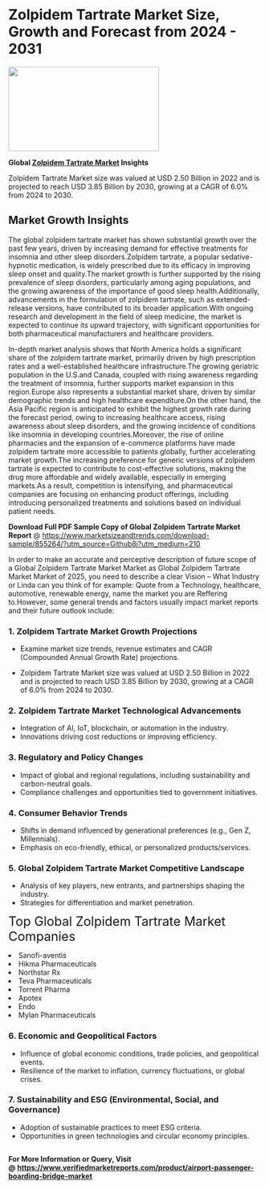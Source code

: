 <H1>Zolpidem Tartrate Market Size, Growth and Forecast from 2024 - 2031</H1><img class="aligncenter size-medium wp-image-584254" src="https://thirdeyenews.in/wp-content/uploads/2024/09/Global-Market-Research-300x168.jpeg" alt="" width="300" height="168" /><p><strong>Global&nbsp;<a href="https://www.marketsizeandtrends.com/download-sample/855264/?utm_source=Github8j?utm_medium=210">Zolpidem Tartrate Market</a> Insights</strong></p><p>Zolpidem Tartrate Market size was valued at USD 2.50 Billion in 2022 and is projected to reach USD 3.85 Billion by 2030, growing at a CAGR of 6.0% from 2024 to 2030.</p><p><h2>Market Growth Insights</h2> <p>The global zolpidem tartrate market has shown substantial growth over the past few years, driven by increasing demand for effective treatments for insomnia and other sleep disorders.Zolpidem tartrate, a popular sedative-hypnotic medication, is widely prescribed due to its efficacy in improving sleep onset and quality.The market growth is further supported by the rising prevalence of sleep disorders, particularly among aging populations, and the growing awareness of the importance of good sleep health.Additionally, advancements in the formulation of zolpidem tartrate, such as extended-release versions, have contributed to its broader application.With ongoing research and development in the field of sleep medicine, the market is expected to continue its upward trajectory, with significant opportunities for both pharmaceutical manufacturers and healthcare providers.</p> <p>In-depth market analysis shows that North America holds a significant share of the zolpidem tartrate market, primarily driven by high prescription rates and a well-established healthcare infrastructure.The growing geriatric population in the U.S.and Canada, coupled with rising awareness regarding the treatment of insomnia, further supports market expansion in this region.Europe also represents a substantial market share, driven by similar demographic trends and high healthcare expenditure.On the other hand, the Asia Pacific region is anticipated to exhibit the highest growth rate during the forecast period, owing to increasing healthcare access, rising awareness about sleep disorders, and the growing incidence of conditions like insomnia in developing countries.Moreover, the rise of online pharmacies and the expansion of e-commerce platforms have made zolpidem tartrate more accessible to patients globally, further accelerating market growth.The increasing preference for generic versions of zolpidem tartrate is expected to contribute to cost-effective solutions, making the drug more affordable and widely available, especially in emerging markets.As a result, competition is intensifying, and pharmaceutical companies are focusing on enhancing product offerings, including introducing personalized treatments and solutions based on individual patient needs.</p> <p><span class=""><strong>Download Full PDF Sample Copy of Global Zolpidem Tartrate Market Report</strong> @ <a href="https://www.marketsizeandtrends.com/download-sample/855264/?utm_source=Github8j?utm_medium=210" target="_blank">https://www.marketsizeandtrends.com/download-sample/855264/?utm_source=Github8j?utm_medium=210</a></span></p><p>In order to make an accurate and perceptive description of future scope of a Global&nbsp;Zolpidem Tartrate Market Market as Global&nbsp;Zolpidem Tartrate Market Market of 2025, you need to describe a clear Vision &ndash; What Industry or Linda can you think of for example: Quote from a Technology, healthcare, automotive, renewable energy, name the market you are Reffering to.However, some general trends and factors usually impact market reports and their future outlook include:</p><h3>1.&nbsp;<strong>Zolpidem Tartrate Market Growth Projections</strong></h3><ul><li>Examine market size trends, revenue estimates and CAGR (Compounded Annual Growth Rate) projections.</li><li><p>Zolpidem Tartrate Market size was valued at USD 2.50 Billion in 2022 and is projected to reach USD 3.85 Billion by 2030, growing at a CAGR of 6.0% from 2024 to 2030.</p></li></ul><h3>2.&nbsp;<strong>Zolpidem Tartrate Market Technological Advancements</strong></h3><ul><li>Integration of AI, IoT, blockchain, or automation in the industry.</li><li>Innovations driving cost reductions or improving efficiency.</li></ul><h3>3.&nbsp;<strong>Regulatory and Policy Changes</strong></h3><ul><li>Impact of global and regional regulations, including sustainability and carbon-neutral goals.</li><li>Compliance challenges and opportunities tied to government initiatives.</li></ul><h3>4.&nbsp;<strong>Consumer Behavior Trends</strong></h3><ul><li>Shifts in demand influenced by generational preferences (e.g., Gen Z, Millennials).</li><li>Emphasis on eco-friendly, ethical, or personalized products/services.</li></ul><h3>5.&nbsp;<strong>Global Zolpidem Tartrate Market Competitive Landscape</strong></h3><ul><li>Analysis of key players, new entrants, and partnerships shaping the industry.</li><li>Strategies for differentiation and market penetration.</li></ul><p data-pm-slice="1 1 []"><span style="color: inherit; font-family: inherit; font-size: 25px;">Top Global Zolpidem Tartrate Market Companies</span></p><div class="" data-test-id=""><p><li>Sanofi-aventis</li><li> Hikma Pharmaceuticals</li><li> Northstar Rx</li><li> Teva Pharmaceuticals</li><li> Torrent Pharma</li><li> Apotex</li><li> Endo</li><li> Mylan Pharmaceuticals</li></p></div><h3>6.&nbsp;<strong>Economic and Geopolitical Factors</strong></h3><ul><li>Influence of global economic conditions, trade policies, and geopolitical events.</li><li>Resilience of the market to inflation, currency fluctuations, or global crises.</li></ul><h3>7.&nbsp;<strong>Sustainability and ESG (Environmental, Social, and Governance)</strong></h3><ul><li>Adoption of sustainable practices to meet ESG criteria.</li><li>Opportunities in green technologies and circular economy principles.</li></ul><h2><strong style="font-size: 14px;">For More Information or Query, Visit @&nbsp;</strong><a style="background-color: #ffffff; font-size: 14px;" href="https://www.marketsizeandtrends.com/report/zolpidem-tartrate-market/" target="_blank">https://www.verifiedmarketreports.com/product/airport-passenger-boarding-bridge-market</a></h2>